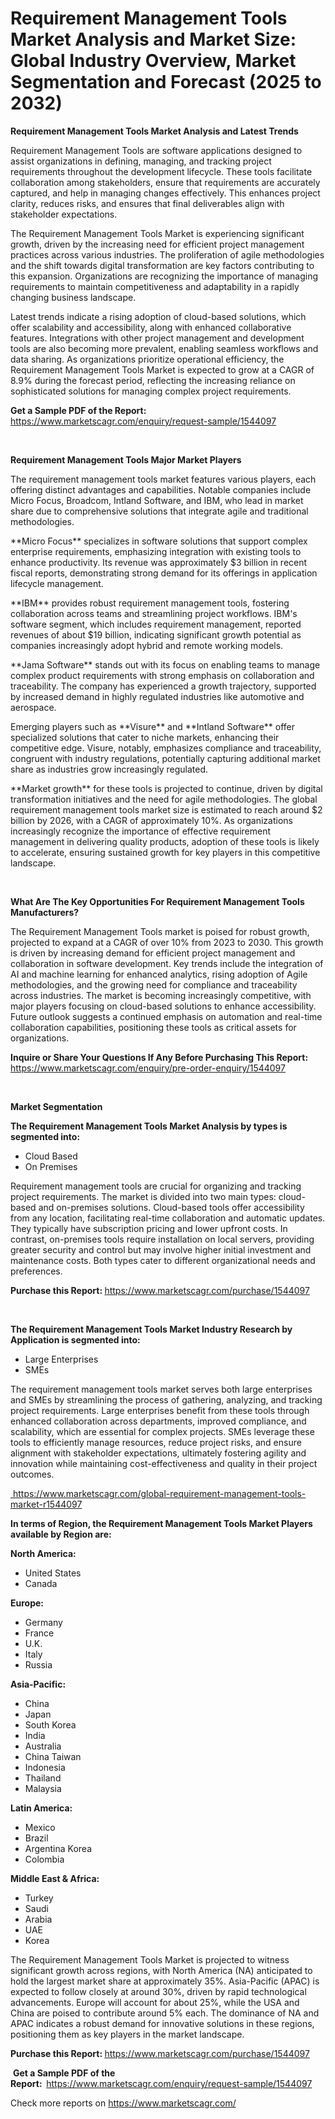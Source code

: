 <p><h1>Requirement Management Tools Market Analysis and Market Size: Global Industry Overview, Market Segmentation and Forecast (2025 to 2032)</h1></p><p><strong>Requirement Management Tools Market Analysis and Latest Trends</strong></p>
<p><p>Requirement Management Tools are software applications designed to assist organizations in defining, managing, and tracking project requirements throughout the development lifecycle. These tools facilitate collaboration among stakeholders, ensure that requirements are accurately captured, and help in managing changes effectively. This enhances project clarity, reduces risks, and ensures that final deliverables align with stakeholder expectations.</p><p>The Requirement Management Tools Market is experiencing significant growth, driven by the increasing need for efficient project management practices across various industries. The proliferation of agile methodologies and the shift towards digital transformation are key factors contributing to this expansion. Organizations are recognizing the importance of managing requirements to maintain competitiveness and adaptability in a rapidly changing business landscape. </p><p>Latest trends indicate a rising adoption of cloud-based solutions, which offer scalability and accessibility, along with enhanced collaborative features. Integrations with other project management and development tools are also becoming more prevalent, enabling seamless workflows and data sharing. As organizations prioritize operational efficiency, the Requirement Management Tools Market is expected to grow at a CAGR of 8.9% during the forecast period, reflecting the increasing reliance on sophisticated solutions for managing complex project requirements.</p></p>
<p><strong>Get a Sample PDF of the Report:&nbsp;</strong> <a href="https://www.marketscagr.com/enquiry/request-sample/1544097?utm_campaign=3192&utm_medium=2&utm_source=Github&utm_content=ia&utm_term=09032025&utm_id=requirement-management-tools">https://www.marketscagr.com/enquiry/request-sample/1544097</a></p>
<p>&nbsp;</p>
<p><strong>Requirement Management Tools Major Market Players</strong></p>
<p><p>The requirement management tools market features various players, each offering distinct advantages and capabilities. Notable companies include Micro Focus, Broadcom, Intland Software, and IBM, who lead in market share due to comprehensive solutions that integrate agile and traditional methodologies.</p><p>**Micro Focus** specializes in software solutions that support complex enterprise requirements, emphasizing integration with existing tools to enhance productivity. Its revenue was approximately $3 billion in recent fiscal reports, demonstrating strong demand for its offerings in application lifecycle management.</p><p>**IBM** provides robust requirement management tools, fostering collaboration across teams and streamlining project workflows. IBM's software segment, which includes requirement management, reported revenues of about $19 billion, indicating significant growth potential as companies increasingly adopt hybrid and remote working models.</p><p>**Jama Software** stands out with its focus on enabling teams to manage complex product requirements with strong emphasis on collaboration and traceability. The company has experienced a growth trajectory, supported by increased demand in highly regulated industries like automotive and aerospace.</p><p>Emerging players such as **Visure** and **Intland Software** offer specialized solutions that cater to niche markets, enhancing their competitive edge. Visure, notably, emphasizes compliance and traceability, congruent with industry regulations, potentially capturing additional market share as industries grow increasingly regulated.</p><p>**Market growth** for these tools is projected to continue, driven by digital transformation initiatives and the need for agile methodologies. The global requirement management tools market size is estimated to reach around $2 billion by 2026, with a CAGR of approximately 10%. As organizations increasingly recognize the importance of effective requirement management in delivering quality products, adoption of these tools is likely to accelerate, ensuring sustained growth for key players in this competitive landscape.</p></p>
<p>&nbsp;</p>
<p><strong>What Are The Key Opportunities For Requirement Management Tools Manufacturers?</strong></p>
<p><p>The Requirement Management Tools market is poised for robust growth, projected to expand at a CAGR of over 10% from 2023 to 2030. This growth is driven by increasing demand for efficient project management and collaboration in software development. Key trends include the integration of AI and machine learning for enhanced analytics, rising adoption of Agile methodologies, and the growing need for compliance and traceability across industries. The market is becoming increasingly competitive, with major players focusing on cloud-based solutions to enhance accessibility. Future outlook suggests a continued emphasis on automation and real-time collaboration capabilities, positioning these tools as critical assets for organizations.</p></p>
<p><strong>Inquire or Share Your Questions If Any Before Purchasing This Report:</strong> <a href="https://www.marketscagr.com/enquiry/pre-order-enquiry/1544097?utm_campaign=3192&utm_medium=2&utm_source=Github&utm_content=ia&utm_term=09032025&utm_id=requirement-management-tools">https://www.marketscagr.com/enquiry/pre-order-enquiry/1544097</a></p>
<p>&nbsp;</p>
<p><strong>Market Segmentation</strong></p>
<p><strong>The Requirement Management Tools Market Analysis by types is segmented into:</strong></p>
<p><ul><li>Cloud Based</li><li>On Premises</li></ul></p>
<p><p>Requirement management tools are crucial for organizing and tracking project requirements. The market is divided into two main types: cloud-based and on-premises solutions. Cloud-based tools offer accessibility from any location, facilitating real-time collaboration and automatic updates. They typically have subscription pricing and lower upfront costs. In contrast, on-premises tools require installation on local servers, providing greater security and control but may involve higher initial investment and maintenance costs. Both types cater to different organizational needs and preferences.</p></p>
<p><strong>Purchase this Report:&nbsp;</strong><a href="https://www.marketscagr.com/purchase/1544097?utm_campaign=3192&utm_medium=2&utm_source=Github&utm_content=ia&utm_term=09032025&utm_id=requirement-management-tools">https://www.marketscagr.com/purchase/1544097</a></p>
<p>&nbsp;</p>
<p><strong>The Requirement Management Tools Market Industry Research by Application is segmented into:</strong></p>
<p><ul><li>Large Enterprises</li><li>SMEs</li></ul></p>
<p><p>The requirement management tools market serves both large enterprises and SMEs by streamlining the process of gathering, analyzing, and tracking project requirements. Large enterprises benefit from these tools through enhanced collaboration across departments, improved compliance, and scalability, which are essential for complex projects. SMEs leverage these tools to efficiently manage resources, reduce project risks, and ensure alignment with stakeholder expectations, ultimately fostering agility and innovation while maintaining cost-effectiveness and quality in their project outcomes.</p></p>
<p><a href="https://www.marketscagr.com/global-requirement-management-tools-market-r1544097?utm_campaign=3192&utm_medium=2&utm_source=Github&utm_content=ia&utm_term=09032025&utm_id=requirement-management-tools">&nbsp;https://www.marketscagr.com/global-requirement-management-tools-market-r1544097</a></p>
<p><strong>In terms of Region, the Requirement Management Tools Market Players available by Region are:</strong></p>
<p>
    <p> <strong> North America: </strong>
        <ul>
            <li>United States</li>
            <li>Canada</li>
        </ul>
        </p> 
    <p> <strong> Europe: </strong>
        <ul>
            <li>Germany</li>
            <li>France</li>
            <li>U.K.</li>
            <li>Italy</li>
            <li>Russia</li>
        </ul>
        </p> 
    <p> <strong> Asia-Pacific: </strong>
        <ul>
            <li>China</li>
            <li>Japan</li>
            <li>South Korea</li>
            <li>India</li>
            <li>Australia</li>
            <li>China Taiwan</li>
            <li>Indonesia</li>
            <li>Thailand</li>
            <li>Malaysia</li>
        </ul>
        </p> 
    <p> <strong> Latin America: </strong>
        <ul>
            <li>Mexico</li>
            <li>Brazil</li>
            <li>Argentina Korea</li>
            <li>Colombia</li>
        </ul>
        </p> 
    <p> <strong> Middle East & Africa: </strong>
        <ul>
            <li>Turkey</li>
            <li>Saudi</li>
            <li>Arabia</li>
            <li>UAE</li>
            <li>Korea</li>
        </ul>
    </p>
    </p>
<p><p>The Requirement Management Tools Market is projected to witness significant growth across regions, with North America (NA) anticipated to hold the largest market share at approximately 35%. Asia-Pacific (APAC) is expected to follow closely at around 30%, driven by rapid technological advancements. Europe will account for about 25%, while the USA and China are poised to contribute around 5% each. The dominance of NA and APAC indicates a robust demand for innovative solutions in these regions, positioning them as key players in the market landscape.</p></p>
<p><strong>Purchase this Report: </strong><a href="https://www.marketscagr.com/purchase/1544097?utm_campaign=3192&utm_medium=2&utm_source=Github&utm_content=ia&utm_term=09032025&utm_id=requirement-management-tools">https://www.marketscagr.com/purchase/1544097</a></p>
<p>&nbsp;<strong>Get a Sample PDF of the Report:&nbsp;&nbsp;</strong><a href="https://www.marketscagr.com/enquiry/request-sample/1544097?utm_campaign=3192&utm_medium=2&utm_source=Github&utm_content=ia&utm_term=09032025&utm_id=requirement-management-tools">https://www.marketscagr.com/enquiry/request-sample/1544097</a></p>
<p><strong></strong></p>
<p>Check more reports on <a href="https://www.marketscagr.com/?utm_campaign=3192&utm_medium=2&utm_source=Github&utm_content=ia&utm_term=09032025&utm_id=requirement-management-tools">https://www.marketscagr.com/</a></p>